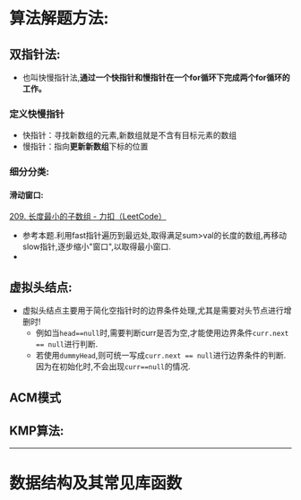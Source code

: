 # 算法解题方法:
## 双指针法:

- 也叫快慢指针法,**通过一个快指针和慢指针在一个for循环下完成两个for循环的工作。**
### 定义快慢指针
- 快指针：寻找新数组的元素,新数组就是不含有目标元素的数组
- 慢指针：指向**更新新数组**下标的位置
### 细分分类:
#### 滑动窗口:
[209. 长度最小的子数组 - 力扣（LeetCode）](https://leetcode.cn/problems/minimum-size-subarray-sum/description/)
- 参考本题.利用fast指针遍历到最远处,取得满足sum>val的长度的数组,再移动slow指针,逐步缩小"窗口",以取得最小窗口.
- 
## 虚拟头结点:
- 虚拟头结点主要用于简化空指针时的边界条件处理,尤其是需要对头节点进行增删时!
	- 例如当`head==null`时,需要判断curr是否为空,才能使用边界条件`curr.next == null`进行判断.
	- 若使用`dummyHead`,则可统一写成`curr.next == null`进行边界条件的判断.因为在初始化时,不会出现`curr==null`的情况.

## ACM模式

## KMP算法:
---
# 数据结构及其常见库函数